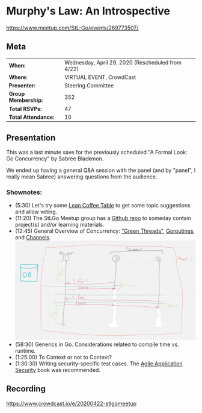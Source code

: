 # Murphy's Law: An Introspective
https://www.meetup.com/StL-Go/events/269773507/

## Meta 
| | |
| --- | --- |
| **When:** | Wednesday, April 29, 2020 (Rescheduled from 4/22) |
| **Where:** | VIRTUAL EVENT, CrowdCast |
| **Presenter:** | Steering Committee |
| **Group Membership:** | 352 |
| **Total RSVPs:** | 47 |
| **Total Attendance:** | 10 |

## Presentation
This was a last minute save for the previously scheduled "A Formal Look: Go Concurrency" by Sabree Blackmon.

We ended up having a general Q&A session with the panel (and by "panel", I really mean Sabree) answering questions from the audience.  

### Shownotes:
* (5:30) Let's try some [Lean Coffee Table](https://www.leancoffeetable.com/TaskBoard/View/aef9969f-212c-4dd5-b06c-1a5900265f62?guest=true) to get some topic suggestions and allow voting.
* (11:20) The StLGo Meetup group has a [Github repo](https://github.com/stlgo) to someday contain project(s) and/or learning materials.
* (12:45) General Overview of Concurrency: ["Green Threads"](https://c9x.me/articles/gthreads/intro.html), [Goroutines](https://www.golang-book.com/books/intro/10#section1), and [Channels](https://www.golang-book.com/books/intro/10#section2).
![](images/concurrency-wb.png)
* (58:30) Generics in Go.  Considerations related to compile time vs. runtime.
* (1:25:00) To Context or not to Context?
* (1:30:30) Writing security-specific test cases.  The [Agile Application Security](http://shop.oreilly.com/product/0636920045106.do) book was recommended.


## Recording
https://www.crowdcast.io/e/20200422-stlgomeetup

